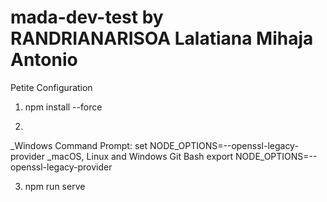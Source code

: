 # mada-dev-test by RANDRIANARISOA Lalatiana Mihaja Antonio
 
 Petite Configuration
 1)  npm install --force

 2)
   _Windows Command Prompt:
   set NODE_OPTIONS=--openssl-legacy-provider
   _macOS, Linux and Windows Git Bash
   export NODE_OPTIONS=--openssl-legacy-provider  
   
3) npm run serve


